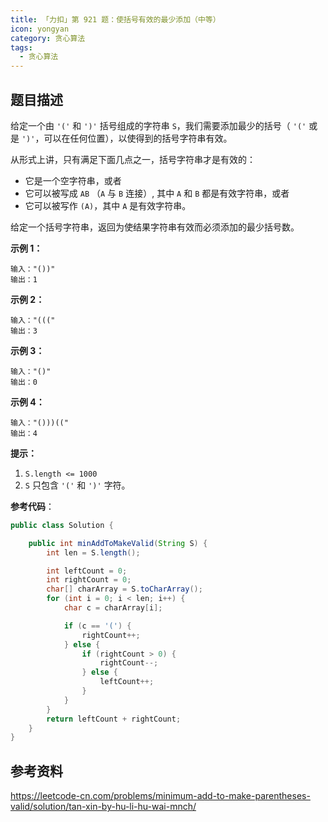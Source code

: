 ```yaml
---
title: 「力扣」第 921 题：使括号有效的最少添加（中等）
icon: yongyan
category: 贪心算法
tags:
  - 贪心算法
---
```



## 题目描述

给定一个由 `'('` 和 `')'` 括号组成的字符串 `S`，我们需要添加最少的括号（ `'('` 或是 `')'`，可以在任何位置），以使得到的括号字符串有效。

从形式上讲，只有满足下面几点之一，括号字符串才是有效的：

- 它是一个空字符串，或者
- 它可以被写成 `AB` （`A` 与 `B` 连接）, 其中 `A` 和 `B` 都是有效字符串，或者
- 它可以被写作 `(A)`，其中 `A` 是有效字符串。

给定一个括号字符串，返回为使结果字符串有效而必须添加的最少括号数。

**示例 1：**

```
输入："())"
输出：1
```

**示例 2：**

```
输入："((("
输出：3
```

**示例 3：**

```
输入："()"
输出：0
```

**示例 4：**

```
输入："()))(("
输出：4
```

**提示：**

1. `S.length <= 1000`
2. `S` 只包含 `'('` 和 `')'` 字符。

**参考代码**：

```java
public class Solution {

    public int minAddToMakeValid(String S) {
        int len = S.length();

        int leftCount = 0;
        int rightCount = 0;
        char[] charArray = S.toCharArray();
        for (int i = 0; i < len; i++) {
            char c = charArray[i];

            if (c == '(') {
                rightCount++;
            } else {
                if (rightCount > 0) {
                    rightCount--;
                } else {
                    leftCount++;
                }
            }
        }
        return leftCount + rightCount;
    }
}
```

## 参考资料

https://leetcode-cn.com/problems/minimum-add-to-make-parentheses-valid/solution/tan-xin-by-hu-li-hu-wai-mnch/



